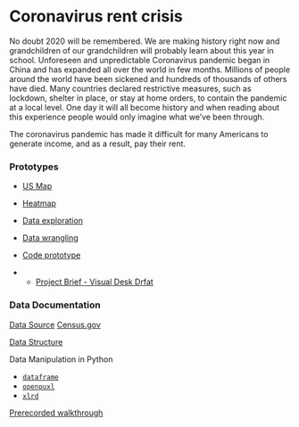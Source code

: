 # Coronavirus rent crisis

No doubt 2020 will be remembered. We are making history right now and grandchildren of our grandchildren will probably learn about this year in school. Unforeseen and unpredictable Coronavirus pandemic began in China and has expanded all over the world in few months. Millions of people around the world have been sickened and hundreds of thousands of others have died. Many countries declared restrictive measures, such as lockdown, shelter in place, or stay at home orders, to contain the pandemic at a local level. One day it will all become history and when reading about this experience people would only imagine what we’ve been through. 

The coronavirus pandemic has made it difficult for many Americans to generate income, and as a result, pay their rent.


### Prototypes
 
 * [US Map](https://observablehq.com/@nchikurova/us-map-by-household-median-income-2017)
 * [Heatmap](https://observablehq.com/@nchikurova/heatmap)
 * [Data exploration](https://observablehq.com/@nchikurova/untitled)
 * [Data wrangling](https://observablehq.com/d/65408b7a9bd98edd)
 * [Code prototype](https://github.com/nchikurova/studio-project/tree/main/project_state_prototypes)
 
 * * [Project Brief - Visual Desk Drfat](https://drive.google.com/file/d/1cAxLVb19tX-V9ysfmJltnS2aD_roqO1O/view?usp=sharing)
 
 ### Data Documentation
 
 [Data Source](https://www.census.gov/programs-surveys/household-pulse-survey/data.html#phase1)
 [Census.gov](https://www.census.gov/)

 [Data Structure](https://github.com/nchikurova/studio-project/blob/main/data/week_1.csv)
 
 Data Manipulation in Python
 * [`dataframe`](https://github.com/nchikurova/advanced-studio/blob/master/Data_manipulation_dataframe.ipynb)
 * [`openpuxl`](https://github.com/nchikurova/advanced-studio/blob/master/Data_openpyxl_new.ipynb)
 * [`xlrd`](https://github.com/nchikurova/advanced-studio/blob/master/Data_xlrd_new.ipynb)
 
[Prerecorded walkthrough](https://drive.google.com/file/d/1Vo47aRRwCOqAlID00kRKO2NfCTfiMmRT/view?usp=sharing)
